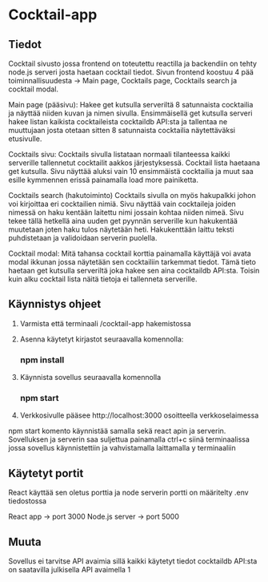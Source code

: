 
# Cocktail-app

## Tiedot
Cocktail sivusto jossa frontend on toteutettu reactilla ja backendiin on tehty node.js serveri josta haetaan cocktail tiedot. Sivun frontend koostuu 4 pää toiminnallisuudesta -> Main page, Cocktails page, Cocktails search ja cocktail modal.

Main page (pääsivu):
Hakee get kutsulla serveriltä 8 satunnaista cocktailia ja näyttää niiden kuvan ja nimen sivulla. Ensimmäisellä get kutsulla serveri hakee listan kaikista cocktaileista cocktaildb API:sta ja tallentaa ne muuttujaan josta otetaan sitten 8 satunnaista cocktailia näytettäväksi etusivulle.

Cocktails sivu:
Cocktails sivulla listataan normaali tilanteessa kaikki serverille tallennetut cocktailit aakkos järjestyksessä. Cocktail lista haetaana get kutsulla. Sivu näyttää aluksi vain 10 ensimmäistä cocktailia ja muut saa esille kymmennen erissä painamalla load more painiketta.

Cocktails search (hakutoiminto)
Cocktails sivulla on myös hakupalkki johon voi kirjoittaa eri cocktailien nimiä. Sivu näyttää vain cocktaileja joiden nimessä on haku kentään laitettu nimi jossain kohtaa niiden nimeä. Sivu tekee tällä hetkellä aina uuden get pyynnän serverille kun hakukentää muutetaan joten haku tulos näytetään heti. Hakukenttään laittu teksti puhdistetaan ja validoidaan serverin puolella.

Cocktail modal:
Mitä tahansa cocktail korttia painamalla käyttäjä voi avata modal ikkunan jossa näytetään sen cocktailiin tarkemmat tiedot. Tämä tieto haetaan get kutsulla serveriltä joka hakee sen aina cocktaildb API:sta. Toisin kuin alku cocktail lista näitä tietoja ei tallenneta serverille.

## Käynnistys ohjeet

1. Varmista että terminaali /cocktail-app hakemistossa

2. Asenna käytetyt kirjastot seuraavalla komennolla:
    ### npm install

3. Käynnista sovellus seuraavalla komennolla
    ### npm start

4. Verkkosivulle pääsee http://localhost:3000 osoitteella verkkoselaimessa

npm start komento käynnistää samalla sekä react apin ja serverin. Sovelluksen ja serverin saa suljettua painamalla ctrl+c siinä terminaalissa jossa sovellus käynnistettiin ja vahvistamalla laittamalla y terminaaliin

## Käytetyt portit

React käyttää sen oletus porttia ja node serverin portti on määritelty .env tiedostossa

React app -> port 3000
Node.js server -> port 5000

## Muuta

Sovellus ei tarvitse API avaimia sillä kaikki käytetyt tiedot cocktaildb API:sta on saatavilla julkisella API avaimella 1